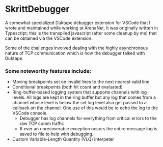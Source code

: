 # SkrittDebugger
A somewhat specialized Duktape debugger extension for VSCode that I wrote and maintained while working at ArenaNet. It was originally written in Typescript; this is the transpiled javascript (after some cleanup by me) that can be obtained via the VSCode extension.

Some of the challenges involved dealing with the highly asynchronous nature of TCP communication which is how the debugger talked with Duktape.

### Some noteworthy features include:
* Moving breakpoints set on invalid lines to the next nearest valid line
* Conditional breakpoints (both hit count and evaluated)
* Ring-buffer-based logging system that supports channels with log levels. All logs are kept in the ring buffer but any log that comes from a channel whose level is below the set log level also get passed to a callback on the channel. One use of this would be to echo the log to the VSCode console.
    * Debugger has log channels for everything from critical errors to the raw TCP comm traffic
    * If ever an unrecoverable exception occurs the entire message log is saved to file to help with debugging.
* Custom Variable-Length Quantity (VLQ) interpeter
